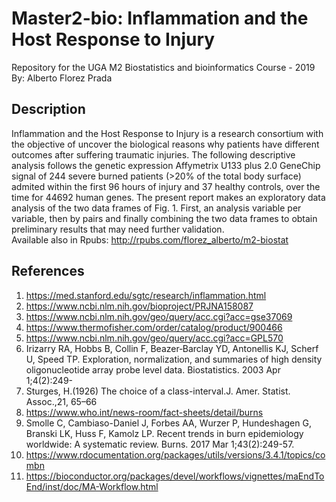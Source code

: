 # Master2-bio: Inflammation and the Host Response to Injury
Repository for the UGA M2 Biostatistics and bioinformatics Course - 2019 <br>
By: Alberto Florez Prada<br>
## Description
Inflammation and the Host Response to Injury is a research consortium with the objective of uncover the biological reasons why patients have different outcomes after suffering traumatic injuries.
The following descriptive analysis follows the genetic expression Affymetrix U133 plus 2.0 GeneChip signal of 244 severe burned patients (>20% of the total body surface) admited within the first 96 hours of injury and 37 healthy controls, over the time for 44692 human genes.
The present report makes an exploratory data analysis of the two data frames of Fig. 1. First, an analysis variable per variable, then by pairs and finally combining the two data frames to obtain preliminary results that may need further validation.
<br>
Available also in Rpubs: http://rpubs.com/florez_alberto/m2-biostat <br>
## References
1. https://med.stanford.edu/sgtc/research/inflammation.html
2. https://www.ncbi.nlm.nih.gov/bioproject/PRJNA158087
3. https://www.ncbi.nlm.nih.gov/geo/query/acc.cgi?acc=gse37069
4. https://www.thermofisher.com/order/catalog/product/900466
5. https://www.ncbi.nlm.nih.gov/geo/query/acc.cgi?acc=GPL570
6. Irizarry RA, Hobbs B, Collin F, Beazer‐Barclay YD, Antonellis KJ, Scherf U, Speed TP. Exploration, normalization, and summaries of high density oligonucleotide array probe level data. Biostatistics. 2003 Apr 1;4(2):249-
7. Sturges, H.(1926) The choice of a class-interval.J. Amer. Statist. Assoc.,21, 65–66
8. https://www.who.int/news-room/fact-sheets/detail/burns
9. Smolle C, Cambiaso-Daniel J, Forbes AA, Wurzer P, Hundeshagen G, Branski LK, Huss F, Kamolz LP. Recent trends in burn epidemiology worldwide: A systematic review. Burns. 2017 Mar 1;43(2):249-57.
10. https://www.rdocumentation.org/packages/utils/versions/3.4.1/topics/combn
11. https://bioconductor.org/packages/devel/workflows/vignettes/maEndToEnd/inst/doc/MA-Workflow.html


